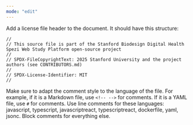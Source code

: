 ```yaml
---
mode: "edit"
---
```


Add a license file header to the document. It should have this structure:

```
//
// This source file is part of the Stanford Biodesign Digital Health Spezi Web Study Platform open-source project
//
// SPDX-FileCopyrightText: 2025 Stanford University and the project authors (see CONTRIBUTORS.md)
//
// SPDX-License-Identifier: MIT
//
```

Make sure to adapt the comment style to the language of the file. For example, if it is a Markdown file, use `<!-- -->` for comments. If it is a YAML file, use `#` for comments.
Use line comments for these languages: javascript, typescript, javascriptreact, typescriptreact, dockerfile, yaml, jsonc.
Block comments for everything else.
